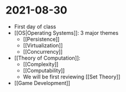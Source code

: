 # 2021-08-30
* First day of class
* [[OS|Operating Systems]]: 3 major themes
	* [[Persistence]]
	* [[Virtualization]]
	* [[Concurrency]]
* [[Theory of Computation]]:
	* [[Complexity]]
	* [[Computability]]
	* We will be first reviewing [[Set Theory]]
* [[Game Development]]